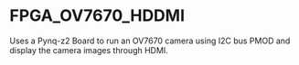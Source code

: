 # FPGA_OV7670_HDDMI
Uses a Pynq-z2 Board to run an OV7670 camera using I2C bus PMOD and display the camera images through HDMI.
